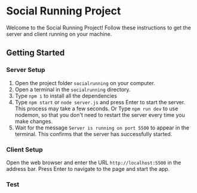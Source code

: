 # Social Running Project

Welcome to the Social Running Project! Follow these instructions to get the server and client running on your machine.

## Getting Started

### Server Setup

1. Open the project folder `socialrunning` on your computer.
2. Open a terminal in the `socialrunning` directory.
3. Type `npm i` to install all the dependencies
4. Type `npm start` or `node server.js` and press Enter to start the server. This process may take a few seconds.
   Or Type `npm run dev` to use nodemon, so that you don't need to restart the server every time you make changes.
5. Wait for the message `Server is running on port 5500` to appear in the terminal. This confirms that the server has successfully started.

### Client Setup

Open the web browser and enter the URL `http://localhost:5500` in the address bar. Press Enter to navigate to the page and start the app.

### Test
